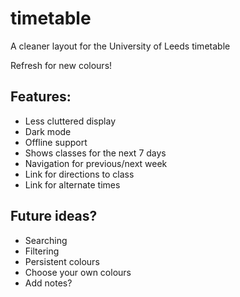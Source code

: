 # timetable
A cleaner layout for the University of Leeds timetable

Refresh for new colours!

## Features:
* Less cluttered display
* Dark mode
* Offline support
* Shows classes for the next 7 days
* Navigation for previous/next week
* Link for directions to class
* Link for alternate times

## Future ideas?
* Searching
* Filtering
* Persistent colours
* Choose your own colours
* Add notes?
